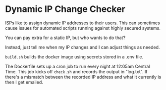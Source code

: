 # Dynamic IP Change Checker

ISPs like to assign dynamic IP addresses to their users. This can sometimes cause issues for automated scripts running against highly secured systems. 

You can pay extra for a static IP, but who wants to do that?

Instead, just tell me when my IP changes and I can adjust things as needed.

`build.sh` builds the docker image using secrets stored in a .env file.

The Dockerfile sets up a cron job to run every night at 12:05am Central Time. This job kicks off `check.sh` and records the output in "log.txt". If there's a mismatch between the recorded IP address and what it currently is then I get emailed.

